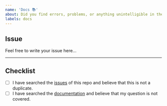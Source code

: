 ```yaml
---
name: 'Docs 📚'
about: Did you find errors, problems, or anything unintelligible in the docs ?
labels: docs
---
```


## Issue

Feel free to write your issue here...

---

## Checklist

- [ ] I have searched the [issues](https://github.com/PrimedigitalGlobal/applepassgenerator/issues) of this repo and believe that this is not a duplicate.
- [ ] I have searched the [documentation](https://github.com/PrimedigitalGlobal/applepassgenerator/issues) and believe that my question is not covered.

